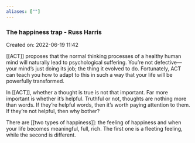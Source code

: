 ```yaml
---
aliases: [""]
---
```



### The happiness trap - Russ Harris
Created on: 2022-06-19 11:42

[[ACT]] proposes that the normal thinking processes of a healthy human mind will naturally lead to psychological suffering. You’re not defective—your mind’s just doing its job; the thing it evolved to do. Fortunately, ACT can teach you how to adapt to this in such a way that your life will be powerfully transformed.

In [[ACT]], whether a thought is true is not that important. Far more important is whether it’s helpful. Truthful or not, thoughts are nothing more than words. If they’re helpful words, then it’s worth paying attention to them. If they’re not helpful, then why bother?

There are [[two types of happiness]]: the feeling of happiness and when your life becomes meaningful, full, rich. The first one is a fleeting feeling, while the second is different.